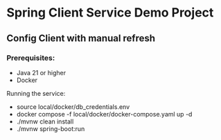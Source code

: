 # Spring Client Service Demo Project

## Config Client with manual refresh

### Prerequisites:
- Java 21 or higher
- Docker

Running the service:
- source local/docker/db_credentials.env
- docker compose -f local/docker/docker-compose.yaml up -d
- ./mvnw clean install
- ./mvnw spring-boot:run